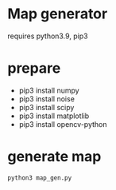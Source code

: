 # Map generator
requires python3.9, pip3

# prepare

- pip3 install numpy
- pip3 install noise
- pip3 install scipy
- pip3 install matplotlib
- pip3 install opencv-python

# generate map
`python3 map_gen.py`
